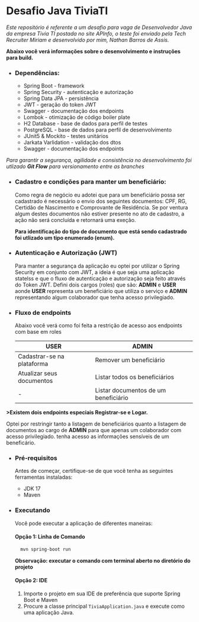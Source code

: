 # Desafio Java TiviaTI
<p><i>Este repositório é referente a um desafio para vaga de Desenvolvedor Java da empresa Tivia TI postada no site APInfo,
o teste foi enviado pela Tech Recruiter Miriam e desenvolvido por mim, Nathan Barros de Assis.</i></p>

<p><b>Abaixo você verá informações sobre o desenvolvimento e instruções para build.</b></p>

- ### Dependências:
  - Spring Boot - framework
  - Spring Security - autenticação e autorização 
  - Spring Data JPA - persistência
  - JWT - geração do token JWT
  - Swagger - documentação dos endpoints
  - Lombok - otimização de código boiler plate
  - H2 Database - base de dados para perfil de testes
  - PostgreSQL - base de dados para perfil de desenvolvimento
  - JUnit5 & Mockito - testes unitários
  - Jarkata Varlidation - validação dos dtos
  - Swagger - documentação dos endpoints

<i>Para garantir a segurança, agilidade e consistência no desenvolvimento foi utlizado <b>Git Flow</b> para versionamento entre as branches</i>

- ### Cadastro e condições para manter um beneficiário:
  <p>Como regra de negócio eu adotei que para um beneficiário possa ser cadastrado é necessário o envio dos seguintes documentos:
  CPF, RG, Certidão de Nascimento e Comprovante de Residência. Se por ventura algum destes documentos não estiver presente no ato de cadastro, a ação não será concluída e 
  retornará uma exeção.</p>
  <b>Para identificação do tipo de documento que está sendo cadastrado foi utlizado um tipo enumerado (enum).</b>

- ### Autenticação e Autorização (JWT)
  <p>Para manter a segurança da aplicação eu optei por utilizar o Spring Security em conjunto com JWT, a ideia é que seja uma aplicação statelss e que o fluxo de   
  autenticação e autorização seja feito através do Token JWT. Defini dois cargos (roles) que são: <b>ADMIN</b> e <b>USER</b> aonde <b>USER</b> representa um beneficiário que 
  utiliza o serviço e <b>ADMIN</b> representando algum colaborador que tenha acesso privilegiado.</p>

- ### Fluxo de endpoints
  <p>Abaixo você verá como foi feita a restrição de acesso aos endpoints com base em roles</p>

  | USER  | ADMIN | 
  | ------------- | ------------- |
  | Cadastrar-se na plataforma   | Remover um beneficiário  | 
  | Atualizar seus documentos  | Listar todos os beneficiários  |
  | -  | Listar documentos de um beneficiário  |

<b>>Existem dois endpoints especiais Registrar-se e Logar.</b>
  <p>Optei por restringir tanto a listagem de beneficiários quanto a listagem de documentos ao cargo de <b>ADMIN</b> para que apenas um colaborador com acesso privilegiado. 
  tenha acesso as informações sensíveis de um beneficário.</p>

  - ### Pré-requisitos
    Antes de começar, certifique-se de que você tenha as seguintes ferramentas instaladas:
      - JDK 17
      - Maven

  - ### Executando
      Você pode executar a aplicação de diferentes maneiras:
    #### Opção 1: Linha de Comando
    ```bash
      mvn spring-boot run
    ```
    <b>Observação: executar o comando com terminal aberto no diretório do projeto</b>
    #### Opção 2: IDE
    1. Importe o projeto em sua IDE de preferência que suporte Spring Boot e Maven
    2. Procure a classe principal `TiviaApplication.java` e execute como uma aplicação Java.



